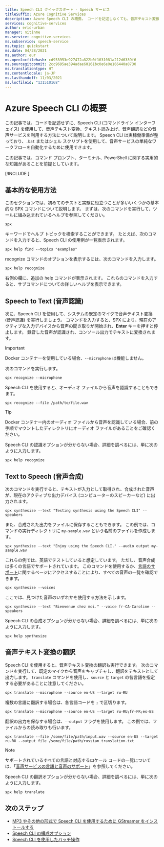 ```yaml
---
title: Speech CLI クイックスタート - Speech サービス
titleSuffix: Azure Cognitive Services
description: Azure Speech CLI の概要。 コードを記述しなくても、音声テキスト変換、テキスト読み上げ、音声翻訳などの音声サービスを操作できます。
services: cognitive-services
author: eric-urban
manager: nitinme
ms.service: cognitive-services
ms.subservice: speech-service
ms.topic: quickstart
ms.date: 04/28/2021
ms.author: eur
ms.openlocfilehash: cd953953e927472a822b0f1031081a212d6339f6
ms.sourcegitcommit: 2cc9695ae394adae60161bc0e6e0e166440a0730
ms.translationtype: HT
ms.contentlocale: ja-JP
ms.lasthandoff: 11/03/2021
ms.locfileid: "131510168"
---
```

# <a name="get-started-with-the-azure-speech-cli"></a>Azure Speech CLI の概要

この記事では、コードを記述せずに、Speech CLI (コマンドライン インターフェイス) を使用して、音声テキスト変換、テキスト読み上げ、音声翻訳などの音声サービスを利用する方法について説明します。 Speech CLI は実稼働準備が整っており、`.bat` またはシェル スクリプトを使用して、音声サービスの単純なワークフローを自動化するために使用できます。

この記事では、コマンド プロンプト、ターミナル、PowerShell に関する実用的な知識があることを前提としています。

[!INCLUDE [](includes/spx-setup.md)]

## <a name="basic-usage"></a>基本的な使用方法

このセクションでは、初めてのテストと実験に役立つことが多いいくつかの基本的な SPX コマンドについて説明します。 まずは、次のコマンドを実行して、ツールに組み込まれているヘルプを参照してください。

```console
spx
```

キーワードでヘルプ トピックを検索することができます。 たとえば、次のコマンドを入力すると、Speech CLI の使用例が一覧表示されます。

```console
spx help find --topics "examples"
```

recognize コマンドのオプションを表示するには、次のコマンドを入力します。

```console
spx help recognize
```

右側の欄に、追加の help コマンドが表示されます。 これらのコマンドを入力すると、サブコマンドについての詳しいヘルプを表示できます。

## <a name="speech-to-text-speech-recognition"></a>Speech to Text (音声認識)

次に、Speech CLI を使用して、システムの既定のマイクで音声テキスト変換 (音声認識) を実行しましょう。 コマンドを入力すると、SPX により、現在のアクティブな入力デバイスから音声の聞き取りが開始され、**Enter** キーを押すと停止します。 録音した音声が認識され、コンソール出力でテキストに変換されます。

>[!IMPORTANT]
> Docker コンテナーを使用している場合、`--microphone` は機能しません。

次のコマンドを実行します。

```console
spx recognize --microphone
```

Speech CLI を使用すると、オーディオ ファイルから音声を認識することもできます。

```console
spx recognize --file /path/to/file.wav
```

> [!TIP]
> Docker コンテナー内のオーディオ ファイルから音声を認識している場合、前の手順でマウントしたディレクトリにオーディオ ファイルがあることをご確認ください。

Speech CLI の認識オプションが分からない場合、詳細を調べるには、単に次のように入力します。

```console
spx help recognize
```

## <a name="text-to-speech-speech-synthesis"></a>Text to Speech (音声合成)

次のコマンドを実行すると、テキストが入力として取得され、合成された音声が、現在のアクティブな出力デバイス (コンピューターのスピーカーなど) に出力されます。

```console
spx synthesize --text "Testing synthesis using the Speech CLI" --speakers
```

また、合成された出力をファイルに保存することもできます。 この例では、コマンドの実行ディレクトリに `my-sample.wav` という名前のファイルを作成します。

```console
spx synthesize --text "Enjoy using the Speech CLI." --audio output my-sample.wav
```

これらの例では、英語でテストしていると想定しています。 ただし、音声合成は多くの言語でサポートされています。 このコマンドを使用するか、[言語のサポート](./language-support.md)に関するページにアクセスすることにより、すべての音声の一覧を確認できます。

```console
spx synthesize --voices
```

ここでは、見つけた音声のいずれかを使用する方法を示します。

```console
spx synthesize --text "Bienvenue chez moi." --voice fr-CA-Caroline --speakers
```

Speech CLI の合成オプションが分からない場合、詳細を調べるには、単に次のように入力します。

```console
spx help synthesize
```

## <a name="speech-to-text-translation"></a>音声テキスト変換の翻訳

Speech CLI を使用すると、音声テキスト変換の翻訳も実行できます。 次のコマンドを実行して、既定のマイクから音声をキャプチャし、翻訳をテキストとして出力します。 `translate` コマンドを使用し、`source` と `target` の各言語を指定する必要があることに注意してください。

```console
spx translate --microphone --source en-US --target ru-RU
```

複数の言語に翻訳する場合は、各言語コードを `;` で区切ります。

```console
spx translate --microphone --source en-US --target ru-RU;fr-FR;es-ES
```

翻訳の出力を保存する場合は、`--output` フラグを使用します。 この例では、ファイルからの読み取りも行います。

```console
spx translate --file /some/file/path/input.wav --source en-US --target ru-RU --output file /some/file/path/russian_translation.txt
```

> [!NOTE]
> サポートされているすべての言語と対応するロケール コードの一覧については、「[音声サービスの言語と音声のサポート](language-support.md)」を参照してください。

Speech CLI の翻訳オプションが分からない場合、詳細を調べるには、単に次のように入力します。

```console
spx help translate
```

## <a name="next-steps"></a>次のステップ

* [MP3 やその他の形式で Speech CLI を使用するために GStreamer をインストールする](./how-to-use-codec-compressed-audio-input-streams.md)
* [Speech CLI の構成オプション](./spx-data-store-configuration.md)
* [Speech CLI を使用したバッチ操作](./spx-batch-operations.md)

